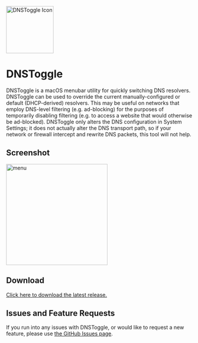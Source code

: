 <img width="128" alt="DNSToggle Icon" src="https://github.com/jashephe/DNSToggle/assets/936132/61ea277d-f2b8-4c2c-a56b-27249e3497ae">

# DNSToggle

DNSToggle is a macOS menubar utility for quickly switching DNS resolvers. DNSToggle can be used to override the current manually-configured or default (DHCP-derived) resolvers. This may be useful on networks that employ DNS-level filtering (e.g. ad-blocking) for the purposes of temporarily disabling filtering (e.g. to access a website that would otherwise be ad-blocked). DNSToggle only alters the DNS configuration in System Settings; it does not actually alter the DNS transport path, so if your network or firewall intercept and rewrite DNS packets, this tool will not help.

## Screenshot

<img width="274" alt="menu" src="https://github.com/jashephe/DNSToggle/assets/936132/c415eddb-442a-4e7d-9601-6f5dd7ba4135">

## Download

[Click here to download the latest release.](https://github.com/jashephe/DMSToggle/releases/latest)

## Issues and Feature Requests

If you run into any issues with DNSToggle, or would like to request a new feature, please use [the GitHub Issues page](https://github.com/jashephe/DNSToggle/issues).
